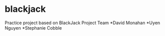 # blackjack
Practice project based on BlackJack
Project Team
*David Monahan 
*Uyen Nguyen
*Stephanie Cobble

